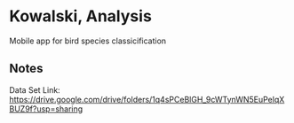 # Kowalski, Analysis
Mobile app for bird species classicification

## Notes
Data Set Link: https://drive.google.com/drive/folders/1q4sPCeBlGH_9cWTynWN5EuPelqXBUZ9f?usp=sharing
